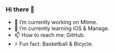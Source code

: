 ### Hi there 👋

- 🔭 I’m currently working on Mtime.
- 🌱 I’m currently learning iOS & Manage.
- 📫 How to reach me: GitHub.
- ⚡ Fun fact: Basketball & Bicycle.
